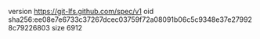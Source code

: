 version https://git-lfs.github.com/spec/v1
oid sha256:ee08e7e6733c37267dcec03759f72a08091b06c5c9348e37e279928c79226803
size 6912
